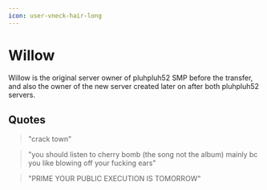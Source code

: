 ```yaml
---
icon: user-vneck-hair-long
---
```


# Willow

Willow is the original server owner of pluhpluh52 SMP before the transfer, and also the owner of the new server created later on after both pluhpluh52 servers.



## Quotes

> "crack town"

> "you should listen to cherry bomb (the song not the album) mainly bc you like blowing off your fucking ears"

> "PRIME YOUR PUBLIC EXECUTION IS TOMORROW"
